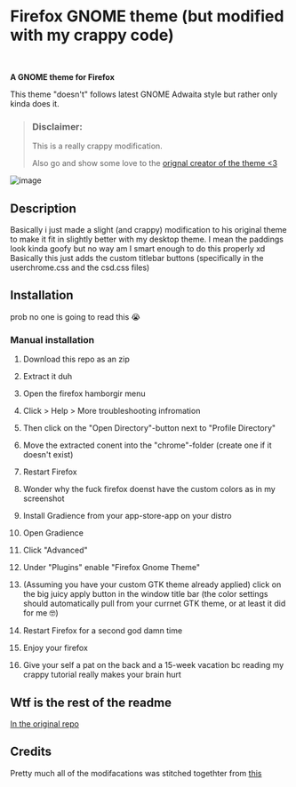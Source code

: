 

# Firefox GNOME theme (but modified with my crappy code)


<br>

**A GNOME theme for Firefox**

This theme "doesn't" follows latest GNOME Adwaita style but rather only kinda does it.

> ### Disclaimer:
> This is a really crappy modification.
>
> Also go and show some love to the [orignal creator of the theme <3](https://github.com/rafaelmardojai/firefox-gnome-theme)

![image](https://github.com/IdkWhatToCallMe123/firefox-gnome-theme-without-titlebuttons/assets/74187631/ea03ce5d-7985-49c8-935b-80b32834dd43)


## Description

Basically i just made a slight \(and crappy\) modification to his original theme to make it fit in slightly better with my desktop theme.
I mean the paddings look kinda goofy but no way am I smart enough to do this properly xd
Basically this just adds the custom titlebar buttons (specifically in the userchrome.css and the csd.css files)


## Installation

prob no one is going to read this :sob:

### Manual installation

1. Download this repo as an zip

2. Extract it duh

3. Open the firefox hamborgir menu

4. Click \> Help \> More troubleshooting infromation

4. Then click on the "Open Directory"-button next to "Profile Directory"

5. Move the extracted conent into the "chrome"-folder (create one if it doesn't exist)

6. Restart Firefox

7. Wonder why the fuck firefox doenst have the custom colors as in my screenshot

8. Install Gradience from your app-store-app on your distro

9. Open Gradience

10. Click "Advanced"

11. Under "Plugins" enable "Firefox Gnome Theme"

12. (Assuming you have your custom GTK theme already applied) click on the big juicy apply button in the window title bar (the color settings should automatically pull from your currnet GTK theme, or at least it did for me 🤓)

13. Restart Firefox for a second god damn time

14. Enjoy your firefox

15. Give your self a pat on the back and a 15-week vacation bc reading my crappy tutorial really makes your brain hurt


## Wtf is the rest of the readme
[In the original repo](https://github.com/rafaelmardojai/firefox-gnome-theme)

## Credits
Pretty much all of the modifacations was stitched togethter from [this](https://github.com/rafaelmardojai/firefox-gnome-theme/issues/136)
